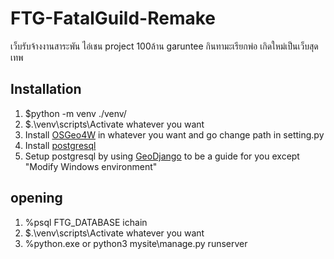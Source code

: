 # FTG-FatalGuild-Remake
เว็บรับจ้างงานสาระพัน ไอ่เชน project 100ล้าน garuntee กินทามะเรียกพ่อ เกิดใหม่เป็นเว็บสุดเทพ

## Installation

1. $python -m venv ./venv/
2. $.\venv\scripts\Activate whatever you want
3. Install [OSGeo4W](https://download.osgeo.org/osgeo4w/v2/osgeo4w-setup.exe) in whatever you want and go change path in setting.py
4. Install [postgresql](https://www.enterprisedb.com/downloads/postgres-postgresql-downloads)
5. Setup postgresql by using [GeoDjango](https://docs.djangoproject.com/en/5.0/ref/contrib/gis/install/#windows) to be a guide for you except "Modify Windows environment"

## opening
1. %psql FTG_DATABASE ichain
2. $.\venv\scripts\Activate whatever you want
3. %python.exe or python3 mysite\manage.py runserver

